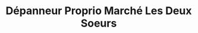 ---
title: "Dépanneur Proprio Marché Les Deux Soeurs"
url: /mont-tremblant/depanneur-proprio-marche-les-deux-soeurs/
shop: convenience
---